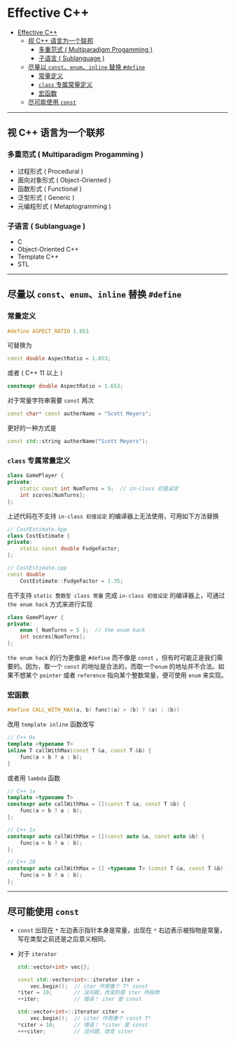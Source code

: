 # Effective C++

- [Effective C++](#effective-c)
  - [视 C++ 语言为一个联邦](#视-c-语言为一个联邦)
    - [多重范式 ( Multiparadigm Progamming )](#多重范式--multiparadigm-progamming-)
    - [子语言 ( Sublanguage )](#子语言--sublanguage-)
  - [尽量以 `const`、`enum`、`inline` 替换 `#define`](#尽量以-constenuminline-替换-define)
    - [常量定义](#常量定义)
    - [`class` 专属常量定义](#class-专属常量定义)
    - [宏函数](#宏函数)
  - [尽可能使用 `const`](#尽可能使用-const)

---

## 视 C++ 语言为一个联邦

### 多重范式 ( Multiparadigm Progamming )

- 过程形式 ( Procedural )
- 面向对象形式 ( Object-Oriented )
- 函数形式 ( Functional )
- 泛型形式 ( Generic )
- 元编程形式 ( Metaptogramming )

### 子语言 ( Sublanguage )

- C
- Object-Oriented C++
- Template C++
- STL

---

## 尽量以 `const`、`enum`、`inline` 替换 `#define`

### 常量定义

```cpp
#define ASPECT_RATIO 1.653
```

可替换为

```cpp
const double AspectRatio = 1.653;
```

或者 ( C++ 11 以上 )

```cpp
constexpr double AspectRatio = 1.653;
```

对于常量字符串需要 `const` 两次

```cpp
const char* const autherName = "Scott Meyers";
```

更好的一种方式是

```cpp
const std::string autherName("Scott Meyers");
```

### `class` 专属常量定义

```cpp
class GamePlayer {
private:
    static const int NumTurns = 5;  // in-class 初值设定
    int scores[NumTurns];
};
```

上述代码在不支持 `in-class 初值设定` 的编译器上无法使用，可用如下方法替换

```cpp
// CostEstimate.hpp
class CostEstimate {
private:
    static const double FudgeFactor;
};
```

```cpp
// CostEstimate.cpp
const double
    CostEstimate::FudgeFactor = 1.35;
```

在不支持 `static 整数型 class 常量` 完成  `in-class 初值设定` 的编译器上，可通过 `the enum hack` 方式来进行实现

```cpp
class GamePlayer {
private:
    enum { NumTurns = 5 };  // the enum hack
    int scores[NumTurns];
};
```

`the enum hack` 的行为更像是 `#define` 而不像是 `const` ，但有时可能正是我们需要的。因为，取一个 `const` 的地址是合法的，而取一个`enum` 的地址并不合法。如果不想某个 `pointer` 或者 `reference` 指向某个整数常量，便可使用 `enum` 来实现。

### 宏函数

```cpp
#define CALL_WITH_MAX(a, b) func((a) > (b) ? (a) : (b))
```

改用 `template inline` 函数改写

```cpp
// C++ 0x
template <typename T>
inline T callWithMax(const T &a, const T &b) {
    func(a > b ? a : b);
}
```

或者用 `lambda` 函数

```cpp
// C++ 1x
template <typename T>
constexpr auto callWithMax = [](const T &a, const T &b) {
    func(a > b ? a : b);
};
```

```cpp
// C++ 1x
constexpr auto callWithMax = [](const auto &a, const auto &b) {
    func(a > b ? a : b);
};
```

```cpp
// C++ 20
constexpr auto callWithMax = [] <typename T> (const T &a, const T &b) {
    func(a > b ? a : b);
};
```

---

## 尽可能使用 `const`

- `const` 出现在 `*` 左边表示指针本身是常量，出现在 `*` 右边表示被指物是常量，写在类型之前还是之后意义相同。

- 对于 `iterator` 

  ``` cpp
  std::vector<int> vec{};
  
  const std::vector<int>::iterator iter =
      vec.begin();  // iter 作用像个 T* const
  *iter = 10;       // 没问题，改变的是 iter 所指物
  ++iter;           // 错误！ iter 是 const
  
  std::vector<int>::iterator citer =
      vec.begin();  // citer 作用像个 const T*
  *citer = 10;      // 错误！ *citer 是 const
  +++citer;         // 没问题，改变 citer
  ```

  